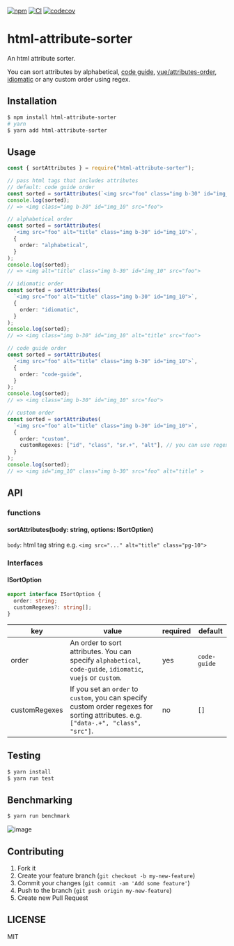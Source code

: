 [![npm](https://img.shields.io/npm/v/html-attribute-sorter)](https://www.npmjs.com/package/html-attribute-sorter)
[![CI](https://github.com/shufo/html-attribute-sorter/actions/workflows/test.yml/badge.svg?branch=main)](https://github.com/shufo/html-attribute-sorter/actions/workflows/test.yml)
[![codecov](https://codecov.io/gh/shufo/html-attribute-sorter/branch/main/graph/badge.svg?token=U7YzstHupS)](https://codecov.io/gh/shufo/html-attribute-sorter)

# html-attribute-sorter

An html attribute sorter.

You can sort attributes by alphabetical, [code guide](https://codeguide.co/#attribute-order), [vue/attributes-order](https://eslint.vuejs.org/rules/attributes-order.html), [idiomatic](https://github.com/necolas/idiomatic-html#attribute-order) or any custom order using regex.

## Installation

```bash
$ npm install html-attribute-sorter
# yarn
$ yarn add html-attribute-sorter
```

## Usage

```typescript
const { sortAttributes } = require("html-attribute-sorter");

// pass html tags that includes attributes
// default: code guide order
const sorted = sortAttributes(`<img src="foo" class="img b-30" id="img_10">`);
console.log(sorted);
// => <img class="img b-30" id="img_10" src="foo">

// alphabetical order
const sorted = sortAttributes(
  `<img src="foo" alt="title" class="img b-30" id="img_10">`,
  {
    order: "alphabetical",
  }
);
console.log(sorted);
// => <img alt="title" class="img b-30" id="img_10" src="foo">

// idiomatic order
const sorted = sortAttributes(
  `<img src="foo" alt="title" class="img b-30" id="img_10">`,
  {
    order: "idiomatic",
  }
);
console.log(sorted);
// => <img class="img b-30" id="img_10" alt="title" src="foo">

// code guide order
const sorted = sortAttributes(
  `<img src="foo" alt="title" class="img b-30" id="img_10">`,
  {
    order: "code-guide",
  }
);
console.log(sorted);
// => <img class="img b-30" id="img_10" src="foo">

// custom order
const sorted = sortAttributes(
  `<img src="foo" alt="title" class="img b-30" id="img_10">`,
  {
    order: "custom",
    customRegexes: ["id", "class", "sr.+", "alt"], // you can use regex for attritube names
  }
);
console.log(sorted);
// => <img id="img_10" class="img b-30" src="foo" alt="title" >
```

## API

### functions

#### sortAttributes(body: string, options: ISortOption)

`body`: html tag string e.g. `<img src="..." alt="title" class="pg-10">`

### Interfaces

#### ISortOption

```typescript
export interface ISortOption {
  order: string;
  customRegexes?: string[];
}
```

| key           | value                                                                                                                               | required | default      |
| ------------- | ----------------------------------------------------------------------------------------------------------------------------------- | -------- | ------------ |
| order         | An order to sort attributes. You can specify `alphabetical`, `code-guide`, `idiomatic`, `vuejs` or `custom`.                        | yes      | `code-guide` |
| customRegexes | If you set an `order` to `custom`, you can specify custom order regexes for sorting attributes. e.g. `["data-.+", "class", "src"]`. | no       | `[]`         |

## Testing

```bash
$ yarn install
$ yarn run test
```

## Benchmarking

```bash
$ yarn run benchmark
```

![image](https://user-images.githubusercontent.com/1641039/182972283-3d7e48bf-3f8b-40b1-92c0-334a1e2fba3e.png)

## Contributing

1.  Fork it
2.  Create your feature branch (`git checkout -b my-new-feature`)
3.  Commit your changes (`git commit -am 'Add some feature'`)
4.  Push to the branch (`git push origin my-new-feature`)
5.  Create new Pull Request

## LICENSE

MIT
